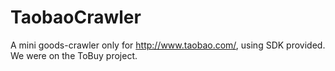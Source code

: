 TaobaoCrawler
=============

A mini goods-crawler only for http://www.taobao.com/, using SDK provided. We were on the ToBuy project.
